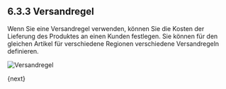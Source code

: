 ## 6.3.3 Versandregel

Wenn Sie eine Versandregel verwenden, können Sie die Kosten der Lieferung des Produktes an einen Kunden festlegen. Sie können für den gleichen Artikel für verschiedene Regionen verschiedene Versandregeln definieren.

<img class="screenshot" alt="Versandregel" src="{{docs_base_url}}/assets/img/selling/shipping-rule.png">

{next}
